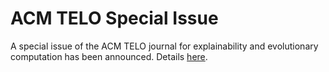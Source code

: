 # ACM TELO Special Issue
A special issue of the ACM TELO journal for explainability and evolutionary computation has been announced. Details [here](https://dl.acm.org/pb-assets/static_journal_pages/telo/pdf/TELO-SI-Explainable-AI-1654112285437.pdf).
